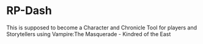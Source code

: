 # RP-Dash

This is supposed to become a Character and Chronicle Tool for players and Storytellers using
Vampire:The Masquerade - Kindred of the East